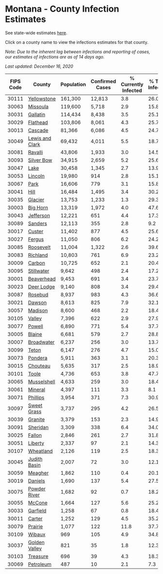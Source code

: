 # Montana - County Infection Estimates

See state-wide estimates [here](/infections/us-mt).

Click on a county name to view the infections estimates for that county.

*Note: Due to the inherent lag between infections and reporting of cases, our estimates of infections are as of 14 days ago.*

*Last updated: December 16, 2020*

|   FIPS Code |                             County |   Population |   Confirmed Cases |   % Currently Infected |   % Total Infected |
|-------------|------------------------------------|--------------|-------------------|------------------------|--------------------|
|       30111 |         [Yellowstone](yellowstone) |      161,300 |            12,813 |                    3.8 |               26.0 |
|       30063 |               [Missoula](missoula) |      119,600 |             5,718 |                    2.9 |               15.8 |
|       30031 |               [Gallatin](gallatin) |      114,434 |             8,438 |                    3.5 |               25.1 |
|       30029 |               [Flathead](flathead) |      103,806 |             8,061 |                    4.3 |               25.7 |
|       30013 |                 [Cascade](cascade) |       81,366 |             6,086 |                    4.5 |               24.7 |
|       30049 | [Lewis and Clark](lewis-and-clark) |       69,432 |             4,011 |                    5.5 |               18.7 |
|       30081 |                 [Ravalli](ravalli) |       43,806 |             1,933 |                    3.0 |               14.5 |
|       30093 |           [Silver Bow](silver-bow) |       34,915 |             2,659 |                    5.2 |               25.6 |
|       30047 |                       [Lake](lake) |       30,458 |             1,345 |                    2.7 |               13.9 |
|       30053 |                 [Lincoln](lincoln) |       19,980 |               914 |                    2.8 |               15.1 |
|       30067 |                       [Park](park) |       16,606 |               779 |                    3.1 |               15.8 |
|       30041 |                       [Hill](hill) |       16,484 |             1,495 |                    3.4 |               30.2 |
|       30035 |                 [Glacier](glacier) |       13,753 |             1,233 |                    1.3 |               29.3 |
|       30003 |               [Big Horn](big-horn) |       13,319 |             1,972 |                    4.0 |               47.6 |
|       30043 |             [Jefferson](jefferson) |       12,221 |               651 |                    4.4 |               17.3 |
|       30089 |                 [Sanders](sanders) |       12,113 |               355 |                    2.8 |                9.2 |
|       30017 |                   [Custer](custer) |       11,402 |               877 |                    4.5 |               25.6 |
|       30027 |                   [Fergus](fergus) |       11,050 |               806 |                    6.2 |               24.2 |
|       30085 |             [Roosevelt](roosevelt) |       11,004 |             1,322 |                    2.6 |               39.6 |
|       30083 |               [Richland](richland) |       10,803 |               761 |                    6.9 |               23.2 |
|       30009 |                   [Carbon](carbon) |       10,725 |               652 |                    2.1 |               20.4 |
|       30095 |           [Stillwater](stillwater) |        9,642 |               498 |                    2.4 |               17.2 |
|       30001 |           [Beaverhead](beaverhead) |        9,453 |               691 |                    3.4 |               23.7 |
|       30023 |           [Deer Lodge](deer-lodge) |        9,140 |               808 |                    3.4 |               29.4 |
|       30087 |                 [Rosebud](rosebud) |        8,937 |               983 |                    4.3 |               36.6 |
|       30021 |                   [Dawson](dawson) |        8,613 |               825 |                    7.9 |               32.1 |
|       30057 |                 [Madison](madison) |        8,600 |               468 |                    2.2 |               18.4 |
|       30105 |                   [Valley](valley) |        7,396 |               622 |                    2.9 |               27.9 |
|       30077 |                   [Powell](powell) |        6,890 |               771 |                    5.4 |               37.7 |
|       30005 |                   [Blaine](blaine) |        6,681 |               579 |                    2.7 |               28.8 |
|       30007 |           [Broadwater](broadwater) |        6,237 |               256 |                    3.0 |               13.7 |
|       30099 |                     [Teton](teton) |        6,147 |               276 |                    4.7 |               15.0 |
|       30073 |                 [Pondera](pondera) |        5,911 |               363 |                    3.1 |               20.3 |
|       30015 |               [Chouteau](chouteau) |        5,635 |               317 |                    2.5 |               18.9 |
|       30101 |                     [Toole](toole) |        4,736 |               653 |                    3.8 |               47.7 |
|       30065 |         [Musselshell](musselshell) |        4,633 |               259 |                    3.0 |               18.4 |
|       30061 |                 [Mineral](mineral) |        4,397 |               111 |                    3.3 |                8.1 |
|       30071 |               [Phillips](phillips) |        3,954 |               371 |                    7.3 |               30.9 |
|       30097 |         [Sweet Grass](sweet-grass) |        3,737 |               295 |                    4.2 |               26.5 |
|       30039 |                 [Granite](granite) |        3,379 |               153 |                    2.3 |               14.9 |
|       30091 |               [Sheridan](sheridan) |        3,309 |               338 |                    6.4 |               34.0 |
|       30025 |                   [Fallon](fallon) |        2,846 |               261 |                    2.7 |               31.8 |
|       30051 |                 [Liberty](liberty) |        2,337 |                97 |                    2.1 |               14.3 |
|       30107 |             [Wheatland](wheatland) |        2,126 |               119 |                    2.5 |               18.3 |
|       30045 |       [Judith Basin](judith-basin) |        2,007 |                72 |                    3.0 |               12.1 |
|       30059 |                 [Meagher](meagher) |        1,862 |               110 |                    0.4 |               20.1 |
|       30019 |                 [Daniels](daniels) |        1,690 |               137 |                    5.4 |               27.5 |
|       30075 |       [Powder River](powder-river) |        1,682 |                92 |                    0.7 |               18.2 |
|       30055 |                   [McCone](mccone) |        1,664 |               127 |                    5.6 |               25.2 |
|       30033 |               [Garfield](garfield) |        1,258 |                67 |                    0.8 |               18.4 |
|       30011 |                   [Carter](carter) |        1,252 |               129 |                    4.5 |               35.2 |
|       30079 |                 [Prairie](prairie) |        1,077 |               122 |                   11.8 |               37.7 |
|       30109 |                   [Wibaux](wibaux) |          969 |               105 |                    4.9 |               34.8 |
|       30037 |     [Golden Valley](golden-valley) |          821 |                35 |                    1.8 |               12.3 |
|       30103 |               [Treasure](treasure) |          696 |                39 |                    4.3 |               18.3 |
|       30069 |             [Petroleum](petroleum) |          487 |                10 |                    2.1 |                7.3 |